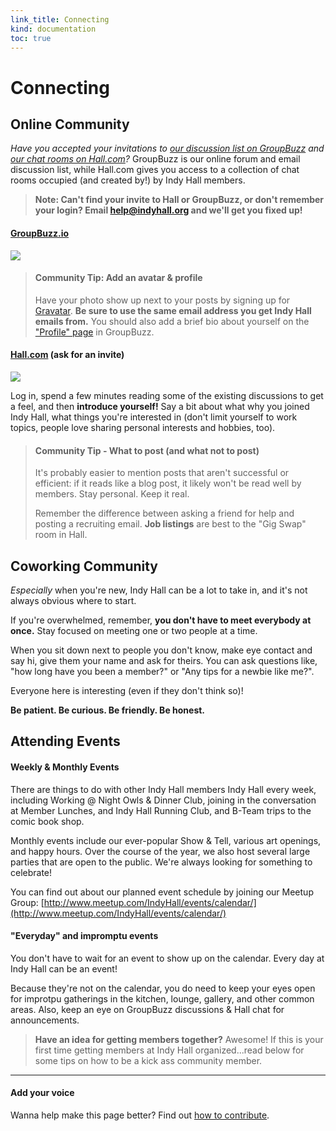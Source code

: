 ```yaml
--- 
link_title: Connecting
kind: documentation
toc: true
---
```


# Connecting

## Online Community

*Have you accepted your invitations to [our discussion list on GroupBuzz](http://indyhall.groupbuzz.io) and [our chat rooms on Hall.com](https://hall.com)?* GroupBuzz is our online forum and email discussion list, while Hall.com gives you access to a collection of chat rooms occupied (and created by!) by Indy Hall members. 

> **Note: Can't find your invite to Hall or GroupBuzz, or don't remember your login? Email [help@indyhall.org](mailto:help@indyhall.org) and we'll get you fixed up!**

#### [GroupBuzz.io](http://indyhall.groupbuzz.io)
<img src="/assets/images/groupbuzz-homepage.jpg" />

> #### Community Tip: Add an avatar & profile
> Have your photo show up next to your posts by signing up for [Gravatar](http://gravatar.com). **Be sure to use the same email address you get Indy Hall emails from.**
> You should also add a brief bio about yourself on the ["Profile" page](http://indyhall.groupbuzz.io/members/profile) in GroupBuzz.
 

#### [Hall.com](http://hall.com) (ask for an invite)
<img src="/assets/images/hall.jpg" />

Log in, spend a few minutes reading some of the existing discussions to get a feel, and then **introduce yourself!** Say a bit about what why you joined Indy Hall, what things you're interested in (don't limit yourself to work topics, people love sharing personal interests and hobbies, too). 

> #### Community Tip - What to post (and what not to post)
>
> It's probably easier to mention posts that aren't successful or efficient: if it reads like a blog post, it likely won't be read well by members. Stay personal. Keep it real.
>
> Remember the difference between asking a friend for help and posting a recruiting email. **Job listings** are best to the "Gig Swap" room in Hall. 

## Coworking Community

*Especially* when you're new, Indy Hall can be a lot to take in, and it's not always obvious where to start. 

If you're overwhelmed, remember, **you don't have to meet everybody at once.** Stay focused on meeting one or two people at a time. 

When you sit down next to people you don't know, make eye contact and say hi, give them your name and ask for theirs. You can ask questions like, "how long have you been a member?" or "Any tips for a newbie like me?". 

Everyone here is interesting (even if they don't think so)! 

**Be patient. Be curious. Be friendly. Be honest.**

## Attending Events

#### Weekly & Monthly Events

There are things to do with other Indy Hall members Indy Hall every week, including Working @ Night Owls & Dinner Club, joining in the conversation at Member Lunches, and Indy Hall Running Club, and B-Team trips to the comic book shop.   

Monthly events include our ever-popular Show & Tell, various art openings, and happy hours. Over the course of the year, we also host several large parties that are open to the public. We're always looking for something to celebrate!   

You can find out about our planned event schedule by joining our Meetup Group: [http://www.meetup.com/IndyHall/events/calendar/](http://www.meetup.com/IndyHall/events/calendar/)


#### "Everyday" and impromptu events

You don't have to wait for an event to show up on the calendar. Every day at Indy Hall can be an event! 

Because they're not on the calendar, you do need to keep your eyes open for improtpu gatherings in the kitchen, lounge, gallery, and other common areas. Also, keep an eye on GroupBuzz discussions & Hall chat for announcements. 

> **Have an idea for getting members together?** Awesome! If this is your first time getting members at Indy Hall organized...read below for some tips on how to be a kick ass community member.

---

#### Add your voice

Wanna help make this page better? Find out [how to contribute](/07-guides/#6__Contributing_to_this_Guide).